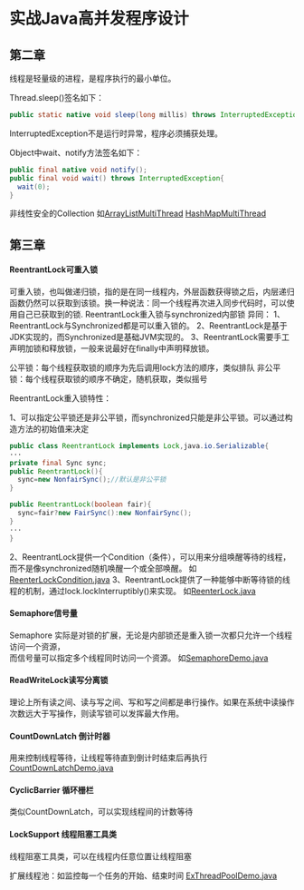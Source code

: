 # 实战Java高并发程序设计

## 第二章
线程是轻量级的进程，是程序执行的最小单位。

Thread.sleep()签名如下：<br/>
```java
public static native void sleep(long millis) throws InterruptedException; 
```
InterruptedException不是运行时异常，程序必须捕获处理。

Object中wait、notify方法签名如下：<br/>
```java
public final native void notify();
public final void wait() throws InterruptedException{
  wait(0);
}
```
非线性安全的Collection 如[ArrayListMultiThread](https://github.com/Egnaxela/java_journey_learning/blob/master/src/com/practicehighconcurrency/collections/ArrayListMultiThread.java)  [HashMapMultiThread](https://github.com/Egnaxela/java_journey_learning/blob/master/src/com/practicehighconcurrency/collections/HashMapMultiThread.java)

## 第三章

#### ReentrantLock可重入锁
可重入锁，也叫做递归锁，指的是在同一线程内，外层函数获得锁之后，内层递归函数仍然可以获取到该锁。换一种说法：同一个线程再次进入同步代码时，可以使用自己已获取到的锁.
ReentrantLock重入锁与synchronized内部锁
异同：
1、ReentrantLock与Synchronized都是可以重入锁的。
2、ReentrantLock是基于JDK实现的，而Synchronized是基础JVM实现的。
3、ReentrantLock需要手工声明加锁和释放锁，一般来说最好在finally中声明释放锁。

公平锁：每个线程获取锁的顺序为先后调用lock方法的顺序，类似排队
非公平锁：每个线程获取锁的顺序不确定，随机获取，类似摇号

ReentrantLock重入锁特性：

1、可以指定公平锁还是非公平锁，而synchronized只能是非公平锁。可以通过构造方法的初始值来决定
```java
public class ReentrantLock implements Lock,java.io.Serializable{
···
private final Sync sync;
public ReentrantLock(){
  sync=new NonfairSync();//默认是非公平锁
}

public ReentrantLock(boolean fair){
  sync=fair?new FairSync():new NonfairSync();
}
···
}

```
2、ReentrantLock提供一个Condition（条件），可以用来分组唤醒等待的线程，而不是像synchronized随机唤醒一个或全部唤醒。
如[ReenterLockCondition.java](https://github.com/Egnaxela/java_journey_learning/blob/master/src/com/practicehighconcurrency/chapter3/ReenterLockCondition.java)
3、ReentrantLock提供了一种能够中断等待锁的线程的机制，通过lock.lockInterruptibly()来实现。
如[ReenterLock.java](https://github.com/Egnaxela/java_journey_learning/blob/master/src/com/practicehighconcurrency/chapter3/ReenterLock.java)<br/>

#### Semaphore信号量
Semaphore 实际是对锁的扩展，无论是内部锁还是重入锁一次都只允许一个线程访问一个资源，<br/>
而信号量可以指定多个线程同时访问一个资源。
如[SemaphoreDemo.java](https://github.com/Egnaxela/java_journey_learning/blob/master/src/com/practicehighconcurrency/chapter3/SemaphoreDemo.java)


#### ReadWriteLock读写分离锁 
理论上所有读之间、读与写之间、写和写之间都是串行操作。如果在系统中读操作次数远大于写操作，则读写锁可以发挥最大作用。

#### CountDownLatch 倒计时器
用来控制线程等待，让线程等待直到倒计时结束后再执行  
[CountDownLatchDemo.java](https://github.com/Egnaxela/java_journey_learning/blob/master/src/com/practicehighconcurrency/chapter3/CountDownLatchDemo.java)

#### CyclicBarrier 循环栅栏
类似CountDownLatch，可以实现线程间的计数等待

#### LockSupport 线程阻塞工具类
线程阻塞工具类，可以在线程内任意位置让线程阻塞


扩展线程池：如监控每一个任务的开始、结束时间 [ExThreadPoolDemo.java](https://github.com/Egnaxela/java_journey_learning/blob/master/src/com/practicehighconcurrency/chapter3/ExThreadPoolDemo.java)

